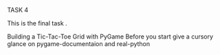 TASK 4

This is the final task .

Building a Tic-Tac-Toe Grid with PyGame
Before you start give a cursory glance on pygame-documentaion and real-python
